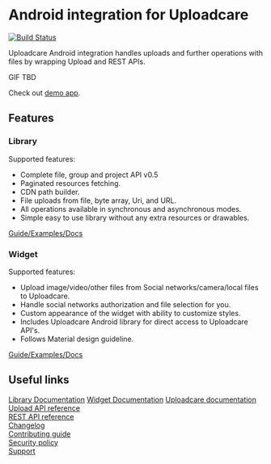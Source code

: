 # Android integration for Uploadcare
[![Build Status](https://travis-ci.org/uploadcare/uploadcare-android.svg?branch=master)](https://travis-ci.org/uploadcare/uploadcare-android)

Uploadcare Android integration handles uploads and further operations with files by wrapping Upload and REST APIs.

GIF TBD

Check out [demo app](/example).

## Features

### Library

Supported features:

- Complete file, group and project API v0.5
- Paginated resources fetching.
- CDN path builder.
- File uploads from file, byte array, Uri, and URL.
- All operations available in synchronous and asynchronous modes.
- Simple easy to use library without any extra resources or drawables.

[Guide/Examples/Docs](https://github.com/uploadcare/uploadcare-android/blob/master/library)

### Widget

Supported features:

- Upload image/video/other files from Social networks/camera/local files to Uploadcare.
- Handle social networks authorization and file selection for you.
- Custom appearance of the widget with ability to customize styles.
- Includes Uploadcare Android library for direct access to Uploadcare API's.
- Follows Material design guideline.

[Guide/Examples/Docs](https://github.com/uploadcare/uploadcare-android/blob/master/widget)

## Useful links

[Library Documentation](http://uploadcare.github.io/uploadcare-android/library/index.html)
[Widget Documentation](http://uploadcare.github.io/uploadcare-android/widget/index.html)
[Uploadcare documentation](https://uploadcare.com/docs/?utm_source=github&utm_medium=referral&utm_campaign=uploadcare-android)  
[Upload API reference](https://uploadcare.com/api-refs/upload-api/?utm_source=github&utm_medium=referral&utm_campaign=uploadcare-android)  
[REST API reference](https://uploadcare.com/api-refs/rest-api/?utm_source=github&utm_medium=referral&utm_campaign=uploadcare-android)  
[Changelog](https://github.com/uploadcare/uploadcare-android/blob/master/CHANGELOG.md)  
[Contributing guide](https://github.com/uploadcare/.github/blob/master/CONTRIBUTING.md)  
[Security policy](https://github.com/uploadcare/uploadcare-android/security/policy)  
[Support](https://github.com/uploadcare/.github/blob/master/SUPPORT.md)  
